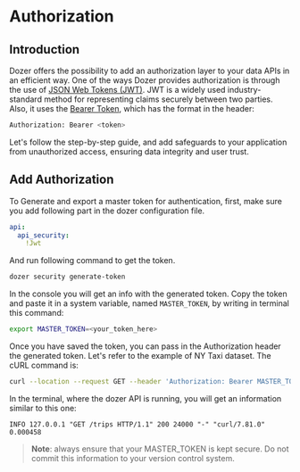 # Authorization

## Introduction
Dozer offers the possibility to add an authorization layer to your data APIs in an efficient way. 
One of the ways Dozer provides authorization is through the use of [JSON Web Tokens (JWT)](https://jwt.io/introduction). JWT is a widely used industry-standard method for representing claims securely between two parties. Also, it uses the [Bearer Token](https://swagger.io/docs/specification/authentication/bearer-authentication/), which has the format in the header:

```bash
Authorization: Bearer <token>
```

Let's follow the step-by-step guide, and add safeguards to your application from unauthorized access, ensuring data integrity and user trust.

## Add Authorization

To Generate and export a master token for authentication, first, make sure you add following part in the dozer configuration file.
```yaml
api:
  api_security:
    !Jwt
```

And run following command to get the token.
```bash
dozer security generate-token
```
In the console you will get an info with the generated token. Copy the token and paste it in a system variable, named `MASTER_TOKEN`, by writing in terminal this command:

```bash
export MASTER_TOKEN=<your_token_here>
```

Once you have saved the token, you can pass in the Authorization header the generated token. 
Let's refer to the example of NY Taxi dataset. The cURL command is:

```bash
curl --location --request GET --header 'Authorization: Bearer MASTER_TOKEN' 'localhost:8080/trips'
```

In the terminal, where the dozer API is running, you will get an information similar to this one:
```
INFO 127.0.0.1 "GET /trips HTTP/1.1" 200 24000 "-" "curl/7.81.0" 0.000458    
```



> __Note__: always ensure that your MASTER_TOKEN is kept secure. Do not commit this information to your version control system.


